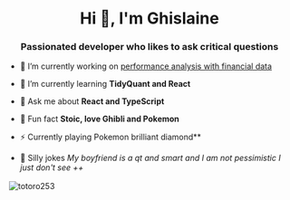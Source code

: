 
<h1 align="center">Hi 👋, I'm Ghislaine</h1>
<h3 align="center">Passionated developer who likes to ask critical questions</h3>

- 🔭 I’m currently working on [performance analysis with financial data](https://github.com/totoro253/PerformanceAnalysis)

- 🌱 I’m currently learning **TidyQuant and React**

- 💬 Ask me about **React and TypeScript**

- 🌸 Fun fact **Stoic, love Ghibli and Pokemon**

- ⚡ Currently playing Pokemon brilliant diamond**

- 🌴 Silly jokes *My boyfriend is a qt and smart and I am not pessimistic I just don't see ++*


<p>&nbsp;<img align="center" src="https://github-readme-stats.vercel.app/api?username=totoro253&show_icons=true&locale=en" alt="totoro253" /></p>
